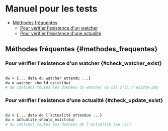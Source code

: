 # Manuel pour les tests

* [Méthodes fréquentes](#methodes_frequentes)
  * [Pour vérifier l'existence d'un watcher](#check_watcher_exist)
  * [Pour vérifier l'existence d'une actualité](#check_update_exist})


## Méthodes fréquentes {#methodes_frequentes}

### Pour vérifier l'existence d'un watcher {#check_watcher_exist}

```ruby

dw = {... data du watcher attendu ...}
dw = watcher_should_exist(dw)
# dw contient toutes les données du watcher ou nil s'il n'existe pas

```

### Pour vérifier l'existence d'une actualité {#check_update_exist}

```ruby

du = {... data de l’actualité attendue ...}
du = actualite_should_exist(du)
# du contient toutes les données de l'actualité (ou nil)
